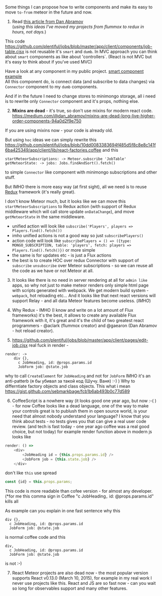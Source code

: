 Some things I can propose how to write components and make 
its easy to move `to-from` meteor in the future and now.

1) Read [this article from Dan Abramov](https://medium.com/@dan_abramov/smart-and-dumb-components-7ca2f9a7c7d0)   
(*using this ideas I've moved my projects from flummox to redux in hours, not days.*)

This code https://github.com/plentiful/jobs/blob/master/app/client/components/job-table.cjsx is not reusable it's `smart` and `dumb`.
In MVC approach you can think about `smart` components as like about 'controllers`. (React is not MVC but it's easy to think about if you've used MVC)

Have a look at any component in my public project.
[smart component example](https://github.com/istarkov/google-map-react-examples/blob/master/web/flux/components/examples/x_main/main_map_page.jsx)   
All this component do, is connect data (and subscribe to data changes) via `Connector` component to my `dumb` components.

And if in the future I need to change stores to minimongo storage, 
all i need is to rewrite only `Connector` component and it's props, nothing else.

2) **Mixins are dead** - it's true, so don't use mixins for modern react code.
https://medium.com/@dan_abramov/mixins-are-dead-long-live-higher-order-components-94a0d2f9e750

If you are using mixins now - your code is already old.

But using `hoc` ideas we can simply rewrite this 
https://github.com/plentiful/jobs/blob/10dd0083383694f485d5f8c8e8c141f6ba425349/app/client/lib/react-factories.coffee and this
```
startMeteorSubscriptions: -> Meteor.subscribe 'JobTable'
getMeteorState: -> jobs: Jobs.findAndSort().fetch()
```
to simple `Connector` like component with minimongo subscriptions and other stuff.

But IMHO there is more easy way (at first sight), all we need is to reuse [Redux](https://github.com/gaearon/redux) framework (it's really great). 

I don't know Meteor much, but it looks like we can move this `startMeteorSubscriptions` to Redux action (with support of Redux middleware which will call store update `onDataChange`), and move `getMeteorState` in the same middleware.   
* unified action will look like `subscribe('Players', players => Players.find().fetch())`
* imho unified actions is not a good way so just `subscribePlayers()`
* action code will look like `subscribePlayers = () => ({type: MONGO_SUBSCRIPTION, table: 'players', fetch: players => Players.find().fetch()})` or more simple
* the same is for updates etc - is just a Flux actions
* the best is to create HOC over redux Connector with support of `subscribe` `unsubscribe` over Meteor subscriptions - so we can reuse all the code as we have or not Meteor at all.

3) It looks like there is no need in server rendering at all for `admin like` apps, 
so why not just to make meteor renders only simple html page with scripts generated with webpack.
We get modern build system - `webpack`, hot reloading etc... 
And it looks like that next react versions will support Relay - and all data Meteor features become useless. (*IMHO*)

4) Why Redux - IMHO (I know and write on a lot amount of Flux frameworks) it's the best, it allows to create any available Flux framework with it, it's great and it's the child of two greatest react programmers - @aclark (flummox creator) and @gaearon (Dan Abramov - hot reload creator).

5) https://github.com/plentiful/jobs/blob/master/app/client/pages/edit-job.cjsx real fuck in render - 
```  
render: ->
    div {},
      c JobHeading, id: @props.params.id
      JobForm job: @state.job
```
why to call `CreateElement` for `JobHeading` and not for `JobForm` IMHO it's an anti-patterb (я бы убивал за такой код (Шучу. Ваня) :-) ) 
Why to differntiate factory objects and class objects. This what i mean  https://gist.github.com/sebmarkbage/fcb1b6ab493b0c77d589

6) CoffeeScript is a nowhere way (it looks good one year ago, but now :-( ) - for now Coffee looks like a dead language, one of the way to make your controls great is to publush them in open source world, is your need that almost nobody understand your language? I know that you think about tests - no tests gives you that can give a real user code review.
(and tech is fast today - one year ago coffee was a real good choice, but not today)
for example render function above in modern js looks like
```javascript
render: () => 
    <div>
        <JobHeading id = {this.props.params.id} />
        <JobForm job = {this.state.job} />
    </div>
```
don't like `this` use spread
```javascript
const {id} = this.props.params;
```
This code is more readable than cofee version - for almost any developer.
(*for me this comma sign in Coffee "c JobHeading`,` id: @props.params.id" kills all 

As example can you explain in one fast sentence why this
```
div {},
  c JobHeading, id: @props.params.id
  JobForm job: @state.job
```
is normal coffee code and
this
```
div, 
  c JobHeading, id: @props.params.id
  JobForm job: @state.job
```
is not :-) 

7) React Meteor projects are also dead now - the most popular version supports React v0.13.0 (March 10, 2015), for example in my real work I never use projects like this. React and JS are so fast now - can you wait so long for observables support and many other features.
